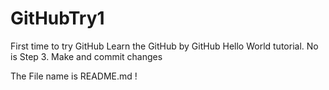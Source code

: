 # GitHubTry1
First time to try GitHub
Learn the GitHub by GitHub Hello World tutorial.
No is Step 3. Make and commit changes

The File name is README.md !


